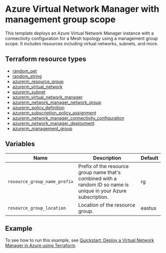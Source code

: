 # Azure Virtual Network Manager with management group scope

This template deploys an Azure Virtual Network Manager instance with a connectivity configuration for a Mesh topology using a management group scope. It includes resources including virtual networks, subnets, and more.

## Terraform resource types

- [random_pet](https://registry.terraform.io/providers/hashicorp/random/latest/docs/resources/pet)
- [random_string](https://registry.terraform.io/providers/hashicorp/random/latest/docs/resources/string)
- [azurerm_resource_group](https://registry.terraform.io/providers/hashicorp/azurerm/latest/docs/resources/resource_group)
- [azurerm_virtual_network](https://registry.terraform.io/providers/hashicorp/azurerm/latest/docs/resources/virtual_network)
- [azurerm_subnet](https://registry.terraform.io/providers/hashicorp/azurerm/latest/docs/resources/subnet)
- [azurerm_virtual_network_manager](https://registry.terraform.io/providers/hashicorp/azurerm/latest/docs/resources/network_manager)
- [azurerm_network_manager_network_group](https://registry.terraform.io/providers/hashicorp/azurerm/latest/docs/resources/network_manager_network_group)
- [azurerm_policy_definition](https://registry.terraform.io/providers/hashicorp/azurerm/latest/docs/resources/policy_definition)
- [azurerm_subscription_policy_assignment](https://registry.terraform.io/providers/hashicorp/azurerm/latest/docs/resources/subscription_policy_assignment)
- [azurerm_network_manager_connectivity_configuration](https://registry.terraform.io/providers/hashicorp/azurerm/latest/docs/resources/network_manager_connectivity_configuration)
- [azurerm_network_manager_deployment](https://registry.terraform.io/providers/hashicorp/azurerm/latest/docs/resources/network_manager_deployment)
- [azurerm_management_group](https://registry.terraform.io/providers/hashicorp/azurerm/latest/docs/resources/management_group)

## Variables

| **Name** | **Description** | **Default** |
|---|---|---|
| `resource_group_name_prefix` | Prefix of the resource group name that's combined with a random ID so name is unique in your Azure subscription. | rg |
| `resource_group_location` | Location of the resource group. | eastus |

## Example

To see how to run this example, see [Quickstart: Deploy a Virtual Network Manager in Azure using Terraform](https://learn.microsoft.com/azure/virtual-network-manager/create-virtual-network-manager-terraform).
